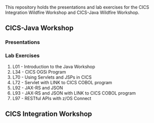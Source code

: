 This repository holds the presentations and lab exercises for the CICS Integration Wildfire Workshop and CICS-Java Wildfire Workshop.

## CICS-Java Workshop
### Presentations
### Lab Exercises
1. L01 - Introduction to the Java Workshop
2. L34 - CICS OGSi Program
3. L70 - Using Servlets and JSPs in CICS
4. L72 - Servlet with LINK to CICS COBOL program
5. L92 - JAX-RS and JSON
6. L93 - JAX-RS and JSON with LINK to CICS COBOL program
7. L97 - RESTful APIs with z/OS Connect

## CICS Integration Workshop
